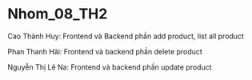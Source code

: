 # Nhom_08_TH2

Cao Thành Huy: Frontend và Backend phần add product, list all product

Phan Thanh Hải: Frontend và backend phần delete product

Nguyễn Thị Lê Na: Frontend và backend phần update product
